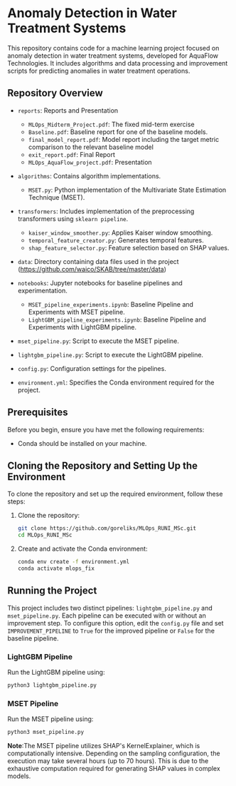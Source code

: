 # Anomaly Detection in Water Treatment Systems

This repository contains code for a machine learning project focused on anomaly detection in water treatment systems, developed for AquaFlow Technologies. It includes algorithms and data processing and improvement scripts for predicting anomalies in water treatment operations.

## Repository Overview

- `reports`: Reports and Presentation
  - `MLOps_Midterm_Project.pdf`: The fixed mid-term exercise
  - `Baseline.pdf`: Baseline report for one of the baseline models.
  - `final_model_report.pdf`: Model report including the target metric comparison to the relevant baseline model
  - `exit_report.pdf`: Final Report
  - `MLOps_AquaFlow_project.pdf`: Presentation


- `algorithms`: Contains algorithm implementations.
  - `MSET.py`: Python implementation of the Multivariate State Estimation Technique (MSET).

- `transformers`: Includes implementation of the preprocessing transformers using `sklearn pipeline`.
  - `kaiser_window_smoother.py`: Applies Kaiser window smoothing.
  - `temporal_feature_creator.py`: Generates temporal features.
  - `shap_feature_selector.py`: Feature selection based on SHAP values.

- `data`: Directory containing data files used in the project (https://github.com/waico/SKAB/tree/master/data)

- `notebooks`: Jupyter notebooks for baseline pipelines and experimentation.
  - `MSET_pipeline_experiments.ipynb`: Baseline Pipeline and Experiments with MSET pipeline.
  - `LightGBM_pipeline_experiments.ipynb`: Baseline Pipeline and Experiments with LightGBM pipeline.

- `mset_pipeline.py`: Script to execute the MSET pipeline.

- `lightgbm_pipeline.py`: Script to execute the LightGBM pipeline.

- `config.py`: Configuration settings for the pipelines.

- `environment.yml`: Specifies the Conda environment required for the project.

## Prerequisites

Before you begin, ensure you have met the following requirements:

- Conda should be installed on your machine.

## Cloning the Repository and Setting Up the Environment

To clone the repository and set up the required environment, follow these steps:

1. Clone the repository:
   ```bash
   git clone https://github.com/goreliks/MLOps_RUNI_MSc.git
   cd MLOps_RUNI_MSc

2. Create and activate the Conda environment:
   ```bash
   conda env create -f environment.yml
   conda activate mlops_fix

## Running the Project

This project includes two distinct pipelines: `lightgbm_pipeline.py` and `mset_pipeline.py`. Each pipeline can be executed with or without an improvement step. To configure this option, edit the `config.py` file and set `IMPROVEMENT_PIPELINE` to `True` for the improved pipeline or `False` for the baseline pipeline.

### LightGBM Pipeline
Run the LightGBM pipeline using:
   ```bash
   python3 lightgbm_pipeline.py
```

### MSET Pipeline
Run the MSET pipeline using:
   ```bash
   python3 mset_pipeline.py
```


**Note**:The MSET pipeline utilizes SHAP's KernelExplainer, which is computationally intensive. Depending on the sampling configuration, the execution may take several hours (up to 70 hours). This is due to the exhaustive computation required for generating SHAP values in complex models.
